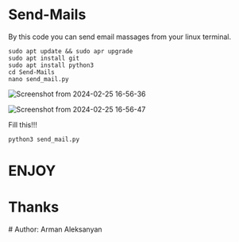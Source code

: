 # Send-Mails

By this code you can send email massages from your linux terminal.

```
sudo apt update && sudo apr upgrade
sudo apt install git
sudo apt install python3
cd Send-Mails
nano send_mail.py
```
![Screenshot from 2024-02-25 16-56-36](https://github.com/arman-0201/Send-Mails/assets/145873155/3cf6dd28-66ea-4eeb-97ba-f60755e9f309)

![Screenshot from 2024-02-25 16-56-47](https://github.com/arman-0201/Send-Mails/assets/145873155/95a0248e-b3cd-47a1-bdd0-983a0c343b49)

Fill this!!!

```
python3 send_mail.py
```

<h1>ENJOY</h1>

<h1>Thanks</h1>
# Author: Arman Aleksanyan
